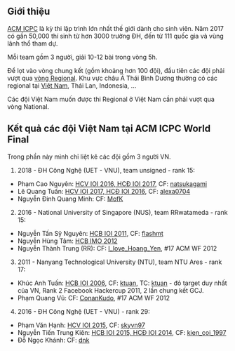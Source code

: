 ## Giới thiệu

[ACM ICPC](https://en.wikipedia.org/wiki/ACM_International_Collegiate_Programming_Contest) là kỳ thi lập trình lớn nhất thế giới dành cho sinh viên. Năm 2017 có gần 50,000 thí sinh từ hơn 3000 trường ĐH, đến từ 111 quốc gia  và vùng lãnh thổ tham dự.

Mỗi team gồm 3 người, giải 10-12 bài trong vòng 5h.

Để lọt vào vòng chung kết (gồm khoảng hơn 100 đội), đầu tiên các đội phải vượt qua [vòng Regional](https://icpc.baylor.edu/regionals/finder). Khu vực châu Á Thái Bình Dương thường có các regional tại [Việt Nam](https://www.facebook.com/acmicpc.vietnam/), Thái Lan, Indonesia, ...

Các đội Việt Nam muốn được thi Regional ở Việt Nam cần phải vượt qua vòng National.

## Kết quả các đội Việt Nam tại ACM ICPC World Final

Trong phần này mình chỉ liệt kê các đội gồm 3 người VN.

1. 2018 - ĐH Công Nghệ (UET - VNU), team unsigned - rank 15:
  - Phạm Cao Nguyên: [HCV IOI 2016, HCĐ IOI 2017](http://stats.ioinformatics.org/people/6056), CF: [natsukagami](http://codeforces.com/profile/natsukagami)
  - Lê Quang Tuấn: [HCV IOI 2017, HCĐ IOI 2016](http://stats.ioinformatics.org/people/6055), CF: [alexa0704](http://codeforces.com/profile/alexa0704)
  - Nguyễn Đinh Quang Minh: CF: [MofK](http://codeforces.com/profile/MofK)

2. 2016 - National University of Singapore (NUS), team RRwatameda - rank 15:
  - Nguyễn Tấn Sỹ Nguyên: [HCB IOI 2011](http://stats.ioinformatics.org/people/2226), CF: [flashmt](http://codeforces.com/profile/flashmt)
  - Nguyễn Hùng Tâm: [HCB IMO 2012](https://www.imo-official.org/participant_r.aspx?id=21580)
  - Nguyễn Thành Trung (RR): CF: [I_love_Hoang_Yen](http://codeforces.com/profile/I_love_Hoang_Yen), #17 ACM WF 2012

3. 2011 - Nanyang Technological University (NTU), team NTU Ares - rank 17:
  - Khúc Anh Tuấn: [HCB IOI 2006](http://stats.ioinformatics.org/people/2361), CF: [ktuan](http://codeforces.com/profile/ktuan), TC: [ktuan](https://www.topcoder.com/members/ktuan/details/?track=DATA_SCIENCE&subTrack=SRM) - đỏ target duy nhất của VN, Rank 2 Facebook Hackercup 2011, 2 lần chung kết GCJ.
  - Phạm Quang Vũ: CF: [ConanKudo](http://codeforces.com/profile/ConanKudo), #17 ACM WF 2012

4. 2016 - ĐH Công Nghệ (UET - VNU) - rank 29:
  - Phạm Văn Hạnh: [HCV IOI 2015](http://stats.ioinformatics.org/people/5815), CF: [skyvn97](http://codeforces.com/profile/skyvn97)
  - Nguyễn Tiến Trung Kiên: [HCB IOI 2015, HCĐ IOI 2014](http://stats.ioinformatics.org/people/5245), CF: [kien_coi_1997](http://codeforces.com/profile/kien_coi_1997)
  - Đỗ Ngọc Khánh: CF: [dnk](http://codeforces.com/profile/dnk)